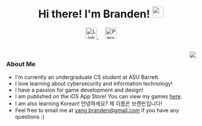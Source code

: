 <h1 align="center"> Hi there! I'm Branden! <img src="https://raw.githubusercontent.com/MartinHeinz/MartinHeinz/master/wave.gif" width="30px"></h1>

<p align="center">
<a href="https://www.linkedin.com/in/branden-yang/">
  <img height="30px" title="LinkedIn" src="https://img.shields.io/badge/LinkedIn-0077B5?style=for-the-badge&logo=linkedin&logoColor=white"/>
</a>
&emsp;
<a href="https://yangbranden.github.io/">
  <img height="30px" title="Personal Website" src="https://img.shields.io/badge/website-000000?style=for-the-badge&logo=About.me&logoColor=white"/>
</a>
</p>

<br>
<img align="right" src="https://i.pinimg.com/originals/67/4b/3e/674b3e051909840d88dcce4e6c04cb94.gif"/>

### About Me
- I'm currently an undergraduate CS student at ASU Barrett.
- I love learning about cybersecurity and information technology!
- I have a passion for game development and design!
- I am published on the iOS App Store! You can view my games <a href="https://apps.apple.com/us/developer/branden-yang/id1198421417">here</a>.
- I am also learning Korean! 안녕하세요? 제 이름은 브랜든입니다!
- Feel free to email me at yang.branden@gmail.com if you have any questions :)
